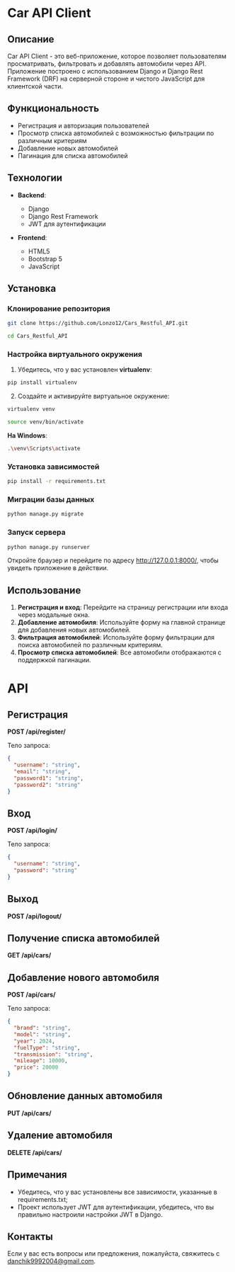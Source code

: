 # Car API Client

## Описание

Car API Client - это веб-приложение, которое позволяет пользователям просматривать, фильтровать и добавлять автомобили через API. Приложение построено с использованием Django и Django Rest Framework (DRF) на серверной стороне и чистого JavaScript для клиентской части. 

## Функциональность

- Регистрация и авторизация пользователей
- Просмотр списка автомобилей с возможностью фильтрации по различным критериям
- Добавление новых автомобилей
- Пагинация для списка автомобилей

## Технологии

- **Backend**:
  - Django
  - Django Rest Framework
  - JWT для аутентификации

- **Frontend**:
  - HTML5
  - Bootstrap 5
  - JavaScript

## Установка

### Клонирование репозитория

```bash
git clone https://github.com/Lonzo12/Cars_Restful_API.git
```
```bash
cd Cars_Restful_API
```

### Настройка виртуального окружения

1. Убедитесь, что у вас установлен **virtualenv**:
```bash
pip install virtualenv
```
2. Создайте и активируйте виртуальное окружение:
```bash
virtualenv venv
```

```bash
source venv/bin/activate
```

**На Windows**:
```bash
.\venv\Scripts\activate
```

### Установка зависимостей

```bash
pip install -r requirements.txt
```

### Миграции базы данных

```bash
python manage.py migrate
```

### Запуск сервера

```bash
python manage.py runserver
```

Откройте браузер и перейдите по адресу http://127.0.0.1:8000/, чтобы увидеть приложение в действии.

## Использование
1. **Регистрация и вход**: Перейдите на страницу регистрации или входа через модальные окна.
2. **Добавление автомобиля**: Используйте форму на главной странице для добавления новых автомобилей.
3. **Фильтрация автомобилей**: Используйте форму фильтрации для поиска автомобилей по различным критериям.
4. **Просмотр списка автомобилей**: Все автомобили отображаются с поддержкой пагинации.

# API
## Регистрация
**POST /api/register/**

Тело запроса:

```json
{
  "username": "string",
  "email": "string",
  "password1": "string",
  "password2": "string"
}
```
## Вход
**POST /api/login/**

Тело запроса:

```json
{
  "username": "string",
  "password": "string"
}
```
## Выход
**POST /api/logout/**

## Получение списка автомобилей
**GET /api/cars/**

## Добавление нового автомобиля
**POST /api/cars/**

Тело запроса:

```json
{
  "brand": "string",
  "model": "string",
  "year": 2024,
  "fuelType": "string",
  "transmission": "string",
  "mileage": 10000,
  "price": 20000
}
```

## Обновление данных автомобиля
**PUT /api/cars/**

## Удаление автомобиля
**DELETE /api/cars/**

## Примечания
* Убедитесь, что у вас установлены все зависимости, указанные в requirements.txt;
* Проект использует JWT для аутентификации, убедитесь, что вы правильно настроили настройки JWT в Django.

## Контакты
Если у вас есть вопросы или предложения, пожалуйста, свяжитесь с danchik9992004@gmail.com.
